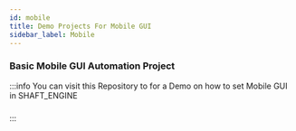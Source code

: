```yaml
---
id: mobile
title: Demo Projects For Mobile GUI
sidebar_label: Mobile
---
```

### Basic Mobile GUI Automation Project

:::info
You can visit this Repository to for a Demo on how to set Mobile GUI in SHAFT_ENGINE
### []()
:::